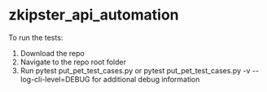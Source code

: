 # zkipster_api_automation
To run the tests:
1. Download the repo
2. Navigate to the repo root folder
3. Run pytest put_pet_test_cases.py or pytest put_pet_test_cases.py -v --log-cli-level=DEBUG for additional debug information
